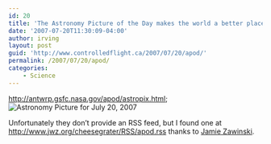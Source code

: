 ```yaml
---
id: 20
title: 'The Astronomy Picture of the Day makes the world a better place'
date: '2007-07-20T11:30:09-04:00'
author: irving
layout: post
guid: 'http://www.controlledflight.ca/2007/07/20/apod/'
permalink: /2007/07/20/apod/
categories:
    - Science
---
```


http://antwrp.gsfc.nasa.gov/apod/astropix.html; ![Astronomy Picture for July 20, 2007](http://antwrp.gsfc.nasa.gov/apod/image/0707/Apollo11EastCrater_panorama.jpg "Astronomy Picture for July 20, 2007")

Unfortunately they don’t provide an RSS feed, but I found one at http://www.jwz.org/cheesegrater/RSS/apod.rss thanks to [Jamie Zawinski](http://www.jwz.org/).